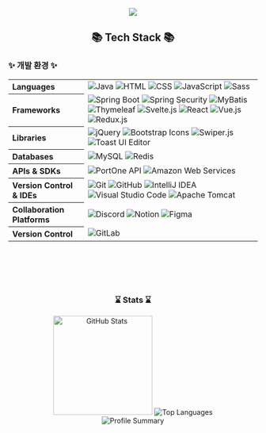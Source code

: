 <p align='center'>
    <img src="https://capsule-render.vercel.app/api?type=waving&color=auto&height=230&section=header&text=Yunii%20GitHub!👋🏻&fontSize=70&animation=fadeIn&fontAlignY=38&desc=&descAlignY=51&descAlign=62"/>
</p>

<div align="center">
	<h2>📚 Tech Stack 📚</h2> 
</div>

<h3> ✨ 개발 환경 ✨ </h3>
<table>
  <tbody>
    <tr>
      <th align="left">Languages</th>
      <td>
        <img alt="Java" src="https://img.shields.io/badge/Java-007396?style=for-the-badge&logo=openjdk&logoColor=white"/>
        <img alt="HTML" src="https://img.shields.io/badge/HTML-E34F26?style=for-the-badge&logo=html5&logoColor=white" />
        <img alt="CSS" src="https://img.shields.io/badge/CSS-1572B6?style=for-the-badge&logo=css3&logoColor=white" />
        <img alt="JavaScript" src="https://img.shields.io/badge/javascript-%23323330.svg?style=for-the-badge&logo=javascript&logoColor=%23F7DF1E">
        <img alt="Sass" src="https://img.shields.io/badge/Sass-CC6699?style=for-the-badge&logo=Sass&logoColor=white" />
      </td>
    </tr>
    <tr>
      <th align="left">Frameworks</th>
      <td>
        <img alt="Spring Boot" src="https://img.shields.io/badge/Spring_Boot-6DB33F?style=for-the-badge&logo=spring-boot&logoColor=white" />
        <img alt="Spring Security" src="https://img.shields.io/badge/Spring_Security-6DB33F?style=for-the-badge&logo=spring-security&logoColor=white" />
        <img alt="MyBatis" src="https://img.shields.io/badge/MyBatis-4479A1?style=for-the-badge&logo=mybatis&logoColor=white" />
        <img alt="Thymeleaf" src="https://img.shields.io/badge/Thymeleaf-005F0F?style=for-the-badge&logo=thymeleaf&logoColor=white" />
        <img alt="Svelte.js" src="https://img.shields.io/badge/Svelte.js-FF3E00?style=for-the-badge&logo=tSvelte.js&logoColor=white" />
        <img alt="React" src="https://img.shields.io/badge/React-61DAFB?style=for-the-badge&logo=React&logoColor=white" />
        <img alt="Vue.js" src="https://img.shields.io/badge/Vue.js-4FC08D?style=for-the-badge&logo=Vue.js&logoColor=white" />
        <img alt="Redux.js" src="https://img.shields.io/badge/Redux.js-764ABC?style=for-the-badge&logo=Redux&logoColor=white" />
      </td>
    </tr>
    <tr>
      <th align="left">Libraries</th>
      <td>
        <img alt="jQuery" src="https://img.shields.io/badge/jQuery-0769AD?style=for-the-badge&logo=jquery&logoColor=white" />
        <img alt="Bootstrap Icons" src="https://img.shields.io/badge/bootstrap_icons-white?style=for-the-badge&logo=Bootstrap&logoColor=white&color=712cf9" />
        <img alt="Swiper.js" src="https://img.shields.io/badge/Swiper.js-6332F6?style=for-the-badge&logo=swiper&logoColor=white" />
        <img alt="Toast UI Editor" src="https://img.shields.io/badge/Toast_UI_Editor-7952B3?style=for-the-badge&logo=toast&logoColor=white" />
      </td>
    </tr>
    <tr>
      <th align="left">Databases</th>
      <td>
        <img alt="MySQL" src="https://img.shields.io/badge/MySQL-4479A1?style=for-the-badge&logo=mysql&logoColor=white" />
        <img alt="Redis" src="https://img.shields.io/badge/Redis-DC382D?style=for-the-badge&logo=redis&logoColor=white" />
      </td>
    </tr>
    <tr>
      <th align="left">APIs & SDKs</th>
      <td>
        <img alt="PortOne API" src="https://img.shields.io/badge/PortOne_API-f97316?style=for-the-badge&logo=api&logoColor=white" />
        <img alt="Amazon Web Services" src="https://img.shields.io/badge/Amazonwebservices-232F3E?style=for-the-badge&logo=Amazonwebservices&logoColor=white" />
      </td>
    </tr>
    <tr>
      <th align="left">Version Control & IDEs</th>
      <td>
        <img alt="Git" src="https://img.shields.io/badge/Git-F05032?style=for-the-badge&logo=git&logoColor=white" />
        <img alt="GitHub" src="https://img.shields.io/badge/GitHub-181717?style=for-the-badge&logo=github&logoColor=white" />
        <img alt="IntelliJ IDEA" src="https://img.shields.io/badge/IntelliJ_IDEA-000000?style=for-the-badge&logo=intellij-idea&logoColor=white" />
        <img alt="Visual Studio Code" src="https://img.shields.io/badge/VisualStudioCode-007ACC?style=for-the-badge&logo=VisualStudioCode&logoColor=white" />
        <img alt="Apache Tomcat" src="https://img.shields.io/badge/Apachetomcat-F8DC75?style=for-the-badge&logo=Apachetomcat&logoColor=white" />
      </td>
    </tr>
    <tr>
      <th align="left">Collaboration Platforms</th>
      <td>
        <img alt="Discord" src="https://img.shields.io/badge/Discord-%235865F2.svg?style=for-the-badge&logo=discord&logoColor=white" />
        <img alt="Notion" src="https://img.shields.io/badge/Notion-%23000000.svg?style=for-the-badge&logo=notion&logoColor=white" />
        <img alt="Figma" src="https://img.shields.io/badge/figma-%23F24E1E.svg?style=for-the-badge&logo=figma&logoColor=white" />
      </td>
    </tr>
    <tr>
      <th align="left">Version Control</th>
      <td>
        <img alt="GitLab" src="https://img.shields.io/badge/GitLab-FC6D26?style=for-the-badge&logo=GitLab&logoColor=white" />
      </td>
    </tr>
  </tbody>
</table>
<br/>
<br/>
<br/>
<br/>
<div align="center">
	<h3> ⌛️ Stats ⌛️ </h2> 
</div>
<div align="center">
	<div style="width: 80%; display: inline-block;">
		<img src="https://github-readme-stats.vercel.app/api?username=yunii2222&show_icons=true&theme=solarized-light" height="200" alt="GitHub Stats">
		<img src="https://github-readme-stats.vercel.app/api/top-langs/?username=anuraghazra&layout=compact&theme=solarized-light" alt="Top Languages">
		<img src="https://github-profile-summary-cards.vercel.app/api/cards/profile-details?username=yunii2222&theme=solarized" alt="Profile Summary">
	</div>
</div>
<br/>
<br/>
<br/>
<br/>
<!-- <div align="center">
	<img src="https://capsule-render.vercel.app/api?type=waving&color=auto&height=200&section=footer">
</div> -->


